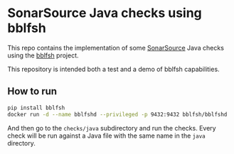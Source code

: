 # SonarSource Java checks using bblfsh

This repo contains the implementation of some
[SonarSource](https://rules.sonarsource.com/java) Java checks using the
[bblfsh](https://doc.bblf.sh/) project.

This repository is intended both a test and a demo of bblfsh capabilities.

## How to run

```bash
pip install bblfsh
docker run -d --name bblfshd --privileged -p 9432:9432 bblfsh/bblfshd
```

And then go to the `checks/java` subdirectory and run the checks. Every check will
be run against a Java file with the same name in the `java` directory.
